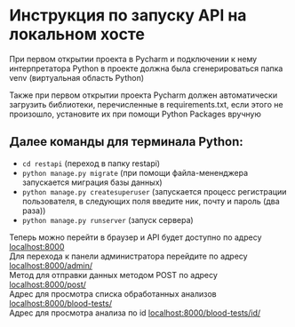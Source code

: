 # Инструкция по запуску API на локальном хосте #

При первом открытии проекта в Pycharm и подключении к нему интерпретатора Python в проекте должна была сгенерироваться
папка venv (виртуальная область Python)

Также при первом открытии проекта Pycharm должен автоматически загрузить библиотеки, перечисленные в requirements.txt,
если этого не произошло, установите их при помощи Python Packages вручную

## Далее команды для терминала Python:

- `cd restapi` (переход в папку restapi)
- `python manage.py migrate` (при помощи файла-мененджера запускается миграция базы данных)
- `python manage.py createsuperuser` (запускается процесс регистрации пользователя, в следующих поля введите ник, почту
  и пароль (два раза))
- `python manage.py runserver` (запуск сервера)

Теперь можно перейти в браузер и API будет доступно по адресу [localhost:8000](http://127.0.0.1:8000/)  
Для перехода к панели администратора перейдите по адресу [localhost:8000/admin/](http://127.0.0.1:8000/admin/)  
Метод для отправки данных методом POST по адресу [localhost:8000/post/](http://127.0.0.1:8000/post/)  
Адрес для просмотра списка обработанных анализов [localhost:8000/blood-tests/](http://127.0.0.1:8000/blood-tests/)  
Адрес для просмотра анализа по id [localhost:8000/blood-tests/id/](http://127.0.0.1:8000/blood-tests/id/)  